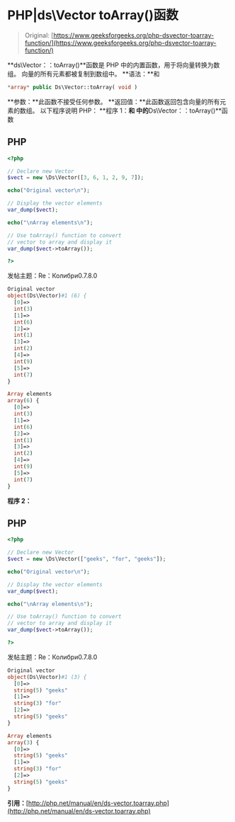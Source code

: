 # PHP|ds\Vector toArray()函数

> Original: [https://www.geeksforgeeks.org/php-dsvector-toarray-function/](https://www.geeksforgeeks.org/php-dsvector-toarray-function/)

**ds\Vector：：toArray()**函数是 PHP 中的内置函数，用于将向量转换为数组。 向量的所有元素都被复制到数组中。
**语法：**和

```php
*array* public Ds\Vector::toArray( void )
```

**参数：**此函数不接受任何参数。
**返回值：**此函数返回包含向量的所有元素的数组。
以下程序说明 PHP：
**程序 1：**和
中的**Ds\Vector：：toArray()**函数

## PHP

```php
<?php

// Declare new Vector
$vect = new \Ds\Vector([3, 6, 1, 2, 9, 7]);

echo("Original vector\n");

// Display the vector elements
var_dump($vect);

echo("\nArray elements\n");

// Use toArray() function to convert
// vector to array and display it
var_dump($vect->toArray());

?>
```

发帖主题：Re：Колибри0.7.8.0

```php
Original vector
object(Ds\Vector)#1 (6) {
  [0]=>
  int(3)
  [1]=>
  int(6)
  [2]=>
  int(1)
  [3]=>
  int(2)
  [4]=>
  int(9)
  [5]=>
  int(7)
}

Array elements
array(6) {
  [0]=>
  int(3)
  [1]=>
  int(6)
  [2]=>
  int(1)
  [3]=>
  int(2)
  [4]=>
  int(9)
  [5]=>
  int(7)
}
```

**程序 2：**

## PHP

```php
<?php

// Declare new Vector
$vect = new \Ds\Vector(["geeks", "for", "geeks"]);

echo("Original vector\n");

// Display the vector elements
var_dump($vect);

echo("\nArray elements\n");

// Use toArray() function to convert
// vector to array and display it
var_dump($vect->toArray());

?>
```

发帖主题：Re：Колибри0.7.8.0

```php
Original vector
object(Ds\Vector)#1 (3) {
  [0]=>
  string(5) "geeks"
  [1]=>
  string(3) "for"
  [2]=>
  string(5) "geeks"
}

Array elements
array(3) {
  [0]=>
  string(5) "geeks"
  [1]=>
  string(3) "for"
  [2]=>
  string(5) "geeks"
}
```

**引用：**[http://php.net/manual/en/ds-vector.toarray.php](http://php.net/manual/en/ds-vector.toarray.php)